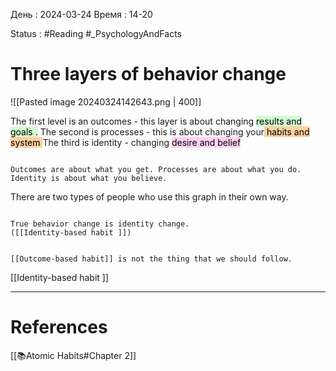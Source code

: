 День : 2024-03-24 
Время : 14-20


Status : #Reading #_PsychologyAndFacts 
# Three layers of behavior change

![[Pasted image 20240324142643.png | 400]]

The first level is an outcomes - this layer is about changing <mark style="background: #BBFABBA6;">results and goals .</mark>
The second is processes - this is about changing your<mark style="background: #FFB86CA6;"> habits and system </mark>
The third is identity - changing <mark style="background: #FFB8EBA6;">desire and belief</mark>

```ad-note

Outcomes are about what you get. Processes are about what you do. Identity is about what you believe.
```

There are two types of people who use this graph in their own way.
```ad-important

True behavior change is identity change.
([[Identity-based habit ]])
```


```ad-failure

[[Outcome-based habit]] is not the thing that we should follow.
```

[[Identity-based habit ]]


---
# References

[[📚Atomic Habits#Chapter 2]] 